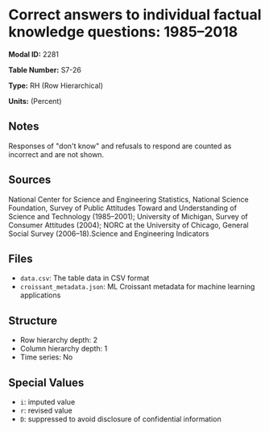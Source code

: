 # Correct answers to individual factual knowledge questions: 1985–2018

**Modal ID:** 2281

**Table Number:** S7-26

**Type:** RH (Row Hierarchical)

**Units:** (Percent)

## Notes

Responses of "don't know" and refusals to respond are counted as incorrect and are not shown.

## Sources

National Center for Science and Engineering Statistics, National Science Foundation, Survey of Public Attitudes Toward and Understanding of Science and Technology (1985–2001); University of Michigan, Survey of Consumer Attitudes (2004); NORC at the University of Chicago, General Social Survey (2006–18).Science and Engineering Indicators

## Files

- `data.csv`: The table data in CSV format
- `croissant_metadata.json`: ML Croissant metadata for machine learning applications

## Structure

- Row hierarchy depth: 2
- Column hierarchy depth: 1
- Time series: No

## Special Values

- `i`: imputed value
- `r`: revised value
- `D`: suppressed to avoid disclosure of confidential information
